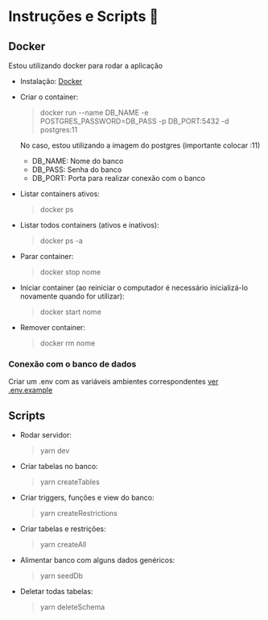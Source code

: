 # Instruções e Scripts :memo:

## Docker
Estou utilizando docker para rodar a aplicação
* Instalação: [Docker](https://docs.docker.com/install/)
* Criar o container:
   > docker run --name DB_NAME -e POSTGRES_PASSWORD=DB_PASS -p DB_PORT:5432 -d postgres:11
   
  No caso, estou utilizando a imagem do postgres (importante colocar :11)
  * DB_NAME: Nome do banco
  * DB_PASS: Senha do banco
  * DB_PORT: Porta para realizar conexão com o banco
  
* Listar containers ativos:
  > docker ps
* Listar todos containers (ativos e inativos):
  > docker ps -a
* Parar container:
  > docker stop nome
* Iniciar container (ao reiniciar o computador é necessário inicializá-lo novamente quando for utilizar):
  > docker start nome
* Remover container:
  > docker rm nome
 
### Conexão com o banco de dados

Criar um .env com as variáveis ambientes correspondentes [ver .env.example](https://github.com/navarrotheus/database-fundamentals-CK0114/blob/backend/backend/.env.example)

## Scripts

* Rodar servidor:
  > yarn dev
  
* Criar tabelas no banco:
  > yarn createTables

* Criar triggers, funções e view do banco:
  > yarn createRestrictions
  
* Criar tabelas e restrições:
  > yarn createAll
  
* Alimentar banco com alguns dados genéricos:
  > yarn seedDb

* Deletar todas tabelas:
  > yarn deleteSchema
